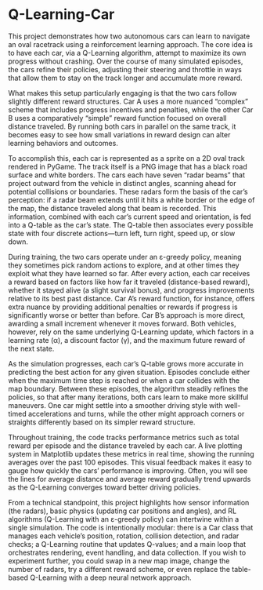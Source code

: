 # Q-Learning-Car

This project demonstrates how two autonomous cars can learn to navigate an oval racetrack using a reinforcement learning approach. The core idea is to have each car, via a Q-Learning algorithm, attempt to maximize its own progress without crashing. Over the course of many simulated episodes, the cars refine their policies, adjusting their steering and throttle in ways that allow them to stay on the track longer and accumulate more reward.

What makes this setup particularly engaging is that the two cars follow slightly different reward structures. Car A uses a more nuanced “complex” scheme that includes progress incentives and penalties, while the other Car B uses a comparatively “simple” reward function focused on overall distance traveled. By running both cars in parallel on the same track, it becomes easy to see how small variations in reward design can alter learning behaviors and outcomes.

To accomplish this, each car is represented as a sprite on a 2D oval track rendered in PyGame. The track itself is a PNG image that has a black road surface and white borders. The cars each have seven “radar beams” that project outward from the vehicle in distinct angles, scanning ahead for potential collisions or boundaries. These radars form the basis of the car’s perception: if a radar beam extends until it hits a white border or the edge of the map, the distance traveled along that beam is recorded. This information, combined with each car’s current speed and orientation, is fed into a Q-table as the car’s state. The Q-table then associates every possible state with four discrete actions—turn left, turn right, speed up, or slow down.

During training, the two cars operate under an ε-greedy policy, meaning they sometimes pick random actions to explore, and at other times they exploit what they have learned so far. After every action, each car receives a reward based on factors like how far it traveled (distance-based reward), whether it stayed alive (a slight survival bonus), and progress improvements relative to its best past distance. Car A’s reward function, for instance, offers extra nuance by providing additional penalties or rewards if progress is significantly worse or better than before. Car B’s approach is more direct, awarding a small increment whenever it moves forward. Both vehicles, however, rely on the same underlying Q-Learning update, which factors in a learning rate (α), a discount factor (γ), and the maximum future reward of the next state.

As the simulation progresses, each car’s Q-table grows more accurate in predicting the best action for any given situation. Episodes conclude either when the maximum time step is reached or when a car collides with the map boundary. Between these episodes, the algorithm steadily refines the policies, so that after many iterations, both cars learn to make more skillful maneuvers. One car might settle into a smoother driving style with well-timed accelerations and turns, while the other might approach corners or straights differently based on its simpler reward structure.

Throughout training, the code tracks performance metrics such as total reward per episode and the distance traveled by each car. A live plotting system in Matplotlib updates these metrics in real time, showing the running averages over the past 100 episodes. This visual feedback makes it easy to gauge how quickly the cars’ performance is improving. Often, you will see the lines for average distance and average reward gradually trend upwards as the Q-Learning converges toward better driving policies.

From a technical standpoint, this project highlights how sensor information (the radars), basic physics (updating car positions and angles), and RL algorithms (Q-Learning with an ε-greedy policy) can intertwine within a single simulation. The code is intentionally modular: there is a Car class that manages each vehicle’s position, rotation, collision detection, and radar checks; a Q-Learning routine that updates Q-values; and a main loop that orchestrates rendering, event handling, and data collection. If you wish to experiment further, you could swap in a new map image, change the number of radars, try a different reward scheme, or even replace the table-based Q-Learning with a deep neural network approach.



